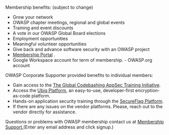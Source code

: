 <p>Membership benefits: (subject to change)</p>
      <ul> 
	<li>Grow your network</li>
        <li>OWASP chapter meetings, regional and global events</li>
        <li>Training and event discounts</li>
      	<li>A vote in our OWASP Global Board elections</li>
	<li>Employment opportunities</li>
        <li>Meaningful volunteer opportunities</li>
        <li>Give back and advance software security with an OWASP project</li>
	<li><a href="https://members.owasp.org/">Membership Portal</a> .</li>
        <li>Google Workspace account for term of membership. - OWASP.org account</li>
      </ul>		
 <p>OWASP Corporate Supporter provided benefits to individual members:</p>
      <ul>
	<li>Gain access to the <a href="https://checkmarx.com/codebashing/owasp/?utm_source=PR&utm_medium=referral&utm_campaign=Checkmarx_and_OWASP_Launch">The Global Codebashing AppSec Training Initiative</a>.</li>
        <li>Access the <a href="https://www.ubiqsecurity.com/owasp">Ubiq Platform</a>, an easy-to-use, developer-first encryption-as-code platform.</li>
	<li>Hands-on application security training through the <a href="https://www.secureflag.com/owasp">SecureFlag Platform</a>.</li> 
       <li>If there are any issues on the vendor platforms. Please, reach out to the vendor directly for assistance.</li> 
      </ul>	

<p>Questions or problems with OWASP membership contact us at <a href="https://owasporg.atlassian.net/servicedesk/customer/portal/9">Membership Support.</a>(Enter any email address and click signup.)</p>

